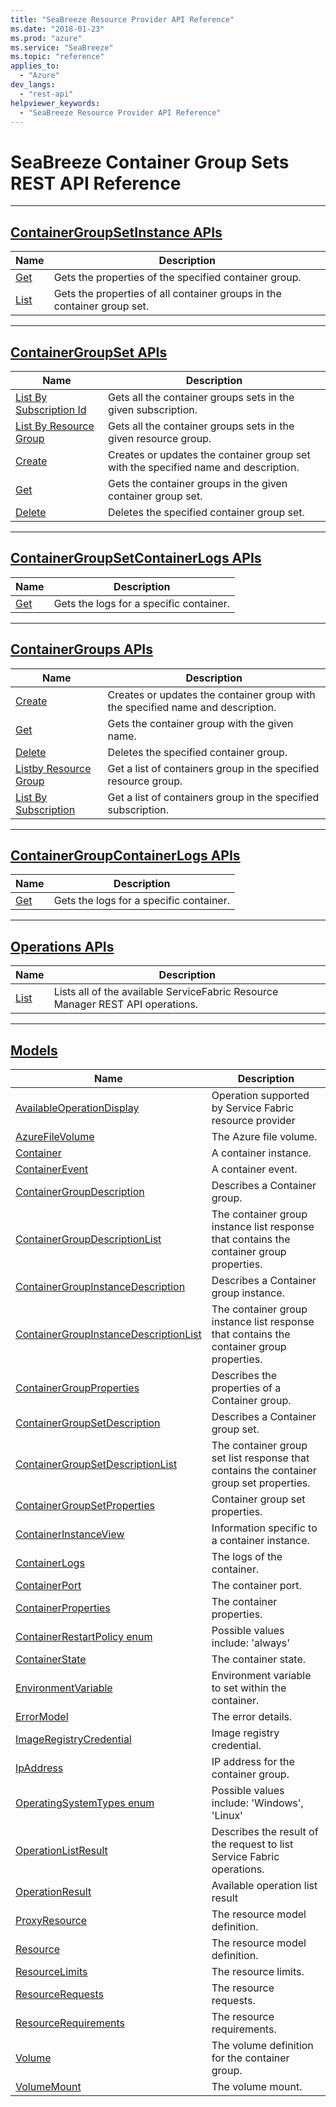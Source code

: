 ```yaml
---
title: "SeaBreeze Resource Provider API Reference"
ms.date: "2018-01-23"
ms.prod: "azure"
ms.service: "SeaBreeze"
ms.topic: "reference"
applies_to: 
  - "Azure"
dev_langs: 
  - "rest-api"
helpviewer_keywords: 
  - "SeaBreeze Resource Provider API Reference"
---
```



# SeaBreeze Container Group Sets REST API Reference




----
## [ContainerGroupSetInstance APIs](seabreeze-index-containergroupsetinstance.md)

| Name | Description |
| --- | --- |
| [Get](seabreeze-api-containergroupsetinstance_get.md) | Gets the properties of the specified container group.<br/> |
| [List](seabreeze-api-containergroupsetinstance_list.md) | Gets the properties of all container groups in the container group set.<br/> |

----
## [ContainerGroupSet APIs](seabreeze-index-containergroupset.md)

| Name | Description |
| --- | --- |
| [List By Subscription Id](seabreeze-api-containergroupsets_listbysubscriptionid.md) | Gets all the container groups sets in the given subscription.<br/> |
| [List By Resource Group](seabreeze-api-containergroupsets_listbyresourcegroup.md) | Gets all the container groups sets in the given resource group.<br/> |
| [Create](seabreeze-api-containergroupset_create.md) | Creates or updates the container group set with the specified name and description.<br/> |
| [Get](seabreeze-api-containergroupset_get.md) | Gets the container groups in the given container group set.<br/> |
| [Delete](seabreeze-api-containergroupset_delete.md) | Deletes the specified container group set.<br/> |

----
## [ContainerGroupSetContainerLogs APIs](seabreeze-index-containergroupsetcontainerlogs.md)

| Name | Description |
| --- | --- |
| [Get](seabreeze-api-containergroupsetcontainerlogs_get.md) | Gets the logs for a specific container.<br/> |

----
## [ContainerGroups APIs](seabreeze-index-containergroups.md)

| Name | Description |
| --- | --- |
| [Create](seabreeze-api-containergroups_create.md) | Creates or updates the container group with the specified name and description.<br/> |
| [Get](seabreeze-api-containergroups_get.md) | Gets the container group with the given name.<br/> |
| [Delete](seabreeze-api-containergroups_delete.md) | Deletes the specified container group.<br/> |
| [Listby Resource Group](seabreeze-api-containergroups_listbyresourcegroup.md) | Get a list of containers group in the specified resource group.<br/> |
| [List By Subscription](seabreeze-api-containergroups_listbysubscription.md) | Get a list of containers group in the specified subscription.<br/> |

----
## [ContainerGroupContainerLogs APIs](seabreeze-index-containergroupcontainerlogs.md)

| Name | Description |
| --- | --- |
| [Get](seabreeze-api-containergroupscontainerlogs_get.md) | Gets the logs for a specific container.<br/> |

----
## [Operations APIs](seabreeze-index-operations.md)

| Name | Description |
| --- | --- |
| [List](seabreeze-api-operations_list.md) | Lists all of the available ServiceFabric Resource Manager REST API operations.<br/> |

----
## [Models](seabreeze-index-models.md)

| Name | Description |
| --- | --- |
| [AvailableOperationDisplay](seabreeze-model-availableoperationdisplay.md) | Operation supported by Service Fabric resource provider<br/> |
| [AzureFileVolume](seabreeze-model-azurefilevolume.md) | The Azure file volume.<br/> |
| [Container](seabreeze-model-container.md) | A container instance.<br/> |
| [ContainerEvent](seabreeze-model-containerevent.md) | A container event.<br/> |
| [ContainerGroupDescription](seabreeze-model-containergroupdescription.md) | Describes a Container group.<br/> |
| [ContainerGroupDescriptionList](seabreeze-model-containergroupdescriptionlist.md) | The container group instance list response that contains the container group properties.<br/> |
| [ContainerGroupInstanceDescription](seabreeze-model-containergroupinstancedescription.md) | Describes a Container group instance.<br/> |
| [ContainerGroupInstanceDescriptionList](seabreeze-model-containergroupinstancedescriptionlist.md) | The container group instance list response that contains the container group properties.<br/> |
| [ContainerGroupProperties](seabreeze-model-containergroupproperties.md) | Describes the properties of a Container group.<br/> |
| [ContainerGroupSetDescription](seabreeze-model-containergroupsetdescription.md) | Describes a Container group set.<br/> |
| [ContainerGroupSetDescriptionList](seabreeze-model-containergroupsetdescriptionlist.md) | The container group set list response that contains the container group set properties.<br/> |
| [ContainerGroupSetProperties](seabreeze-model-containergroupsetproperties.md) | Container group set properties.<br/> |
| [ContainerInstanceView](seabreeze-model-containerinstanceview.md) | Information specific to a container instance.<br/> |
| [ContainerLogs](seabreeze-model-containerlogs.md) | The logs of the container.<br/> |
| [ContainerPort](seabreeze-model-containerport.md) | The container port.<br/> |
| [ContainerProperties](seabreeze-model-containerproperties.md) | The container properties.<br/> |
| [ContainerRestartPolicy enum](seabreeze-model-containerrestartpolicy.md) | Possible values include: 'always'<br/> |
| [ContainerState](seabreeze-model-containerstate.md) | The container state.<br/> |
| [EnvironmentVariable](seabreeze-model-environmentvariable.md) | Environment variable to set within the container.<br/> |
| [ErrorModel](seabreeze-model-errormodel.md) | The error details.<br/> |
| [ImageRegistryCredential](seabreeze-model-imageregistrycredential.md) | Image registry credential.<br/> |
| [IpAddress](seabreeze-model-ipaddress.md) | IP address for the container group.<br/> |
| [OperatingSystemTypes enum](seabreeze-model-operatingsystemtypes.md) | Possible values include: 'Windows', 'Linux'<br/> |
| [OperationListResult](seabreeze-model-operationlistresult.md) | Describes the result of the request to list Service Fabric operations.<br/> |
| [OperationResult](seabreeze-model-operationresult.md) | Available operation list result<br/> |
| [ProxyResource](seabreeze-model-proxyresource.md) | The resource model definition.<br/> |
| [Resource](seabreeze-model-resource.md) | The resource model definition.<br/> |
| [ResourceLimits](seabreeze-model-resourcelimits.md) | The resource limits.<br/> |
| [ResourceRequests](seabreeze-model-resourcerequests.md) | The resource requests.<br/> |
| [ResourceRequirements](seabreeze-model-resourcerequirements.md) | The resource requirements.<br/> |
| [Volume](seabreeze-model-volume.md) | The volume definition for the container group.<br/> |
| [VolumeMount](seabreeze-model-volumemount.md) | The volume mount.<br/> |

